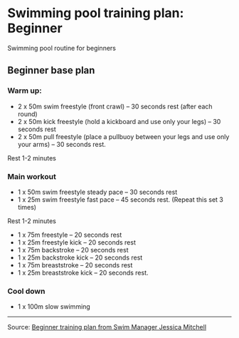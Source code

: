 # Swimming pool training plan: Beginner
Swimming pool routine for beginners 

## Beginner base plan

### Warm up:

- 2 x 50m swim freestyle (front crawl) – 30 seconds rest (after each round)
- 2 x 50m kick freestyle (hold a kickboard and use only your legs) – 30 seconds rest 
- 2 x 50m pull freestyle (place a pullbuoy between your legs and use only your arms) – 30 seconds rest. 

Rest 1-2 minutes

### Main workout

- 1 x 50m swim freestyle steady pace – 30 seconds rest
- 1 x 25m swim freestyle fast pace – 45 seconds rest.
(Repeat this set 3 times)

Rest 1-2 minutes

- 1 x 75m freestyle – 20 seconds rest
- 1 x 25m freestyle kick – 20 seconds rest
- 1 x 75m backstroke – 20 seconds rest
- 1 x 25m backstroke kick – 20 seconds rest
- 1 x 75m breaststroke – 20 seconds rest
- 1 x 25m breaststroke kick – 20 seconds rest.

### Cool down

- 1 x 100m slow swimming

---
Source: [Beginner training plan from Swim Manager Jessica Mitchell](https://www.nuffieldhealth.com/article/swimming-pool-training-plan-beginner)

